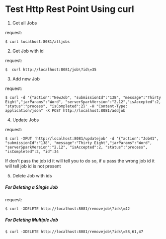 # Test Http Rest Point Using curl


1) Get all Jobs

request:
```
$ curl localhost:8081/alljobs
```
2) Get Job with id

request:
```
$  curl http://localhost:8081/job\?id\=35
```

3) Add new Job

request:
```
$ curl -d '{"action":"NewJob", "submissionId":"138", "message":"Thirty Eight","jarParams":"Word", "serverSparkVersion":"2.12","isAccepted":2, "status":"process", "isCompleted":2}' -H "Content-Type: application/json" -X POST http://localhost:8081/addjob
```

4) Update Jobs 

request:

```
$ curl -XPUT 'http://localhost:8081/updatejob' -d '{"action":"Job41", "submissionId":"138", "message":"Thirty Eight","jarParams":"Word", "serverSparkVersion":"2.12", "isAccepted":2, "status":"process", "isCompleted":2, "id":34
```
If don't pass the job id it will tell you to do so, if u pass the wrong job id it will tell job id is not present

5) Delete Job with ids

##### For Deleting a Single Job

request:
```
$ curl -XDELETE http://localhost:8081/removejob\?ids\=42
```

##### For Deleting Multiple Job

```
$ curl -XDELETE http://localhost:8081/removejob\?ids\=58,61,47

```

